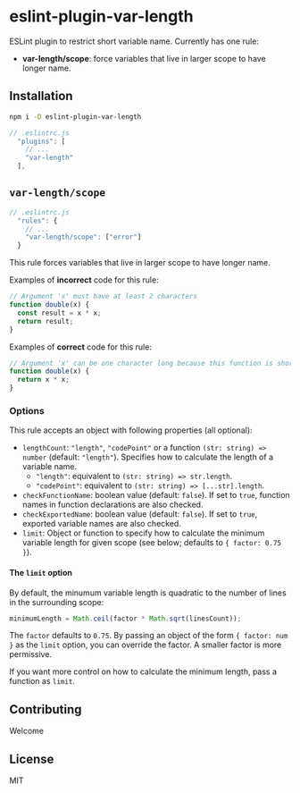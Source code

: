 # eslint-plugin-var-length

ESLint plugin to restrict short variable name. Currently has one rule:

- **var-length/scope**: force variables that live in larger scope to have longer name.

## Installation

```sh
npm i -D eslint-plugin-var-length
```

```js
// .eslintrc.js
  "plugins": [
    // ...
    "var-length"
  ],
```

## `var-length/scope`

```js
// .eslintrc.js
  "rules": {
    // ...
    "var-length/scope": ["error"]
  }
```

This rule forces variables that live in larger scope to have longer name.

Examples of **incorrect** code for this rule:

```js
// Argument 'x' must have at least 2 characters
function double(x) {
  const result = x * x;
  return result;
}
```

Examples of **correct** code for this rule:

```js
// Argument 'x' can be one character long because this function is short
function double(x) {
  return x * x;
}
```

### Options

This rule accepts an object with following properties (all optional):

- `lengthCount`: `"length"`, `"codePoint"` or a function `(str: string) => number` (default: `"length"`). Specifies how to calculate the length of a variable name.
  - `"length"`: equivalent to `(str: string) => str.length`.
  - `"codePoint"`: equivalent to `(str: string) => [...str].length`.
- `checkFunctionName`: boolean value (default: `false`). If set to `true`, function names in function declarations are also checked.
- `checkExportedName`: boolean value (default: `false`). If set to `true`, exported variable names are also checked.
- `limit`: Object or function to specify how to calculate the minimum variable length for given scope (see below; defaults to `{ factor: 0.75 }`).

#### The `limit` option

By default, the minumum variable length is quadratic to the number of lines in the surrounding scope:

```js
minimumLength = Math.ceil(factor * Math.sqrt(linesCount));
```

The `factor` defaults to `0.75`. By passing an object of the form `{ factor: num }` as the `limit` option, you can override the factor. A smaller factor is more permissive.

If you want more control on how to calculate the minimum length, pass a function as `limit`.

## Contributing

Welcome

## License

MIT
